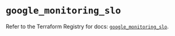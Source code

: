 # `google_monitoring_slo`

Refer to the Terraform Registry for docs: [`google_monitoring_slo`](https://registry.terraform.io/providers/hashicorp/google-beta/6.40.0/docs/resources/google_monitoring_slo).
